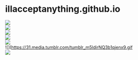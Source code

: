 # illacceptanything.github.io

![](https://media.giphy.com/media/wPrqe5846Z9GU/giphy.gif)
<br>
![](https://31.media.tumblr.com/tumblr_m403dltfk91qmb7u4o2_500.gif)
<br>
![](https://38.media.tumblr.com/075ba126e507d5643cb2dee8ab18c6a7/tumblr_inline_mykjwj3Ej61rc3of7.gif)
<br>
![](http://img2.wikia.nocookie.net/__cb20121028051340/tfsrox/images/c/c4/Tumblr_m403dltfk91qmb7u4o1_250.gif)
<br>
![](https://media.giphy.com/media/12ri8ebjE91pQY/giphy.gif)
<br>
![](https://31.media.tumblr.com/tumblr_m5ldirNQ3b1qjenx9.gif
<br>
![](http://www.gifsforum.com/images/gif/fuk%20everything/grand/fuk-everything-eccbc87e4b5ce2fe28308fd9f2a7baf3-1392.gif)
